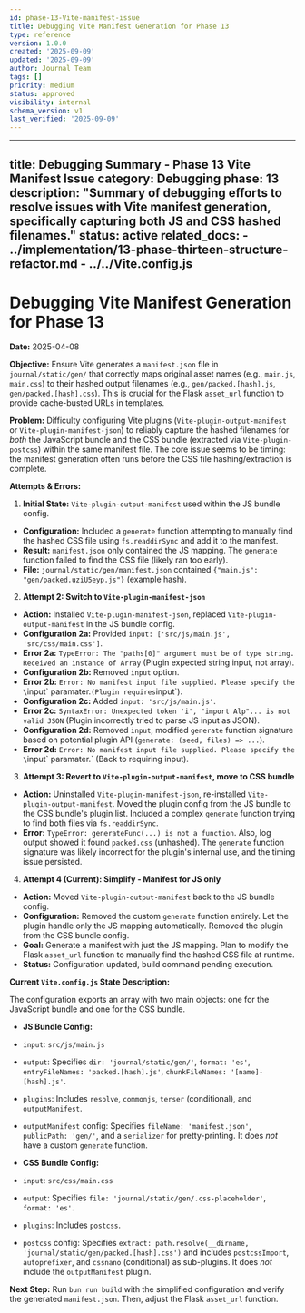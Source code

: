 ```yaml
---
id: phase-13-Vite-manifest-issue
title: Debugging Vite Manifest Generation for Phase 13
type: reference
version: 1.0.0
created: '2025-09-09'
updated: '2025-09-09'
author: Journal Team
tags: []
priority: medium
status: approved
visibility: internal
schema_version: v1
last_verified: '2025-09-09'
---
```


***

title: Debugging Summary - Phase 13 Vite Manifest Issue
category: Debugging
phase: 13
description: "Summary of debugging efforts to resolve issues with Vite manifest generation, specifically capturing both JS and CSS hashed filenames."
status: active
related\_docs:
\- ../implementation/13-phase-thirteen-structure-refactor.md
\- ../../Vite.config.js
-------------------------

# Debugging Vite Manifest Generation for Phase 13

**Date:** 2025-04-08

**Objective:** Ensure Vite generates a `manifest.json` file in `journal/static/gen/` that correctly maps original asset names (e.g., `main.js`, `main.css`) to their hashed output filenames (e.g., `gen/packed.[hash].js`, `gen/packed.[hash].css`). This is crucial for the Flask `asset_url` function to provide cache-busted URLs in templates.

**Problem:** Difficulty configuring Vite plugins (`Vite-plugin-output-manifest` or `Vite-plugin-manifest-json`) to reliably capture the hashed filenames for *both* the JavaScript bundle and the CSS bundle (extracted via `Vite-plugin-postcss`) within the same manifest file. The core issue seems to be timing: the manifest generation often runs before the CSS file hashing/extraction is complete.

**Attempts & Errors:**

1. **Initial State:** `Vite-plugin-output-manifest` used within the JS bundle config.

- **Configuration:** Included a `generate` function attempting to manually find the hashed CSS file using `fs.readdirSync` and add it to the manifest.
- **Result:** `manifest.json` only contained the JS mapping. The `generate` function failed to find the CSS file (likely ran too early).
- **File:** `journal/static/gen/manifest.json` contained `{"main.js": "gen/packed.uziU5eyp.js"}` (example hash).

2. **Attempt 2: Switch to `Vite-plugin-manifest-json`**

- **Action:** Installed `Vite-plugin-manifest-json`, replaced `Vite-plugin-output-manifest` in the JS bundle config.
- **Configuration 2a:** Provided `input: ['src/js/main.js', 'src/css/main.css']`.
- **Error 2a:** `TypeError: The "paths[0]" argument must be of type string. Received an instance of Array` (Plugin expected string input, not array).
- **Configuration 2b:** Removed `input` option.
- **Error 2b:** `Error: No manifest input file supplied. Please specify the \`input\` paramater.`(Plugin requires`input\`).
- **Configuration 2c:** Added `input: 'src/js/main.js'`.
- **Error 2c:** `SyntaxError: Unexpected token 'i', "import Alp"... is not valid JSON` (Plugin incorrectly tried to parse JS input as JSON).
- **Configuration 2d:** Removed `input`, modified `generate` function signature based on potential plugin API (`generate: (seed, files) => ...`).
- **Error 2d:** `Error: No manifest input file supplied. Please specify the \`input\` paramater.\` (Back to requiring input).

3. **Attempt 3: Revert to `Vite-plugin-output-manifest`, move to CSS bundle**

- **Action:** Uninstalled `Vite-plugin-manifest-json`, re-installed `Vite-plugin-output-manifest`. Moved the plugin config from the JS bundle to the CSS bundle's plugin list. Included a complex `generate` function trying to find both files via `fs.readdirSync`.
- **Error:** `TypeError: generateFunc(...) is not a function`. Also, log output showed it found `packed.css` (unhashed). The `generate` function signature was likely incorrect for the plugin's internal use, and the timing issue persisted.

4. **Attempt 4 (Current): Simplify - Manifest for JS only**

- **Action:** Moved `Vite-plugin-output-manifest` back to the JS bundle config.
- **Configuration:** Removed the custom `generate` function entirely. Let the plugin handle only the JS mapping automatically. Removed the plugin from the CSS bundle config.
- **Goal:** Generate a manifest with just the JS mapping. Plan to modify the Flask `asset_url` function to manually find the hashed CSS file at runtime.
- **Status:** Configuration updated, build command pending execution.

**Current `Vite.config.js` State Description:**

The configuration exports an array with two main objects: one for the JavaScript bundle and one for the CSS bundle.

- **JS Bundle Config:**

- `input`: `src/js/main.js`

- `output`: Specifies `dir: 'journal/static/gen/'`, `format: 'es'`, `entryFileNames: 'packed.[hash].js'`, `chunkFileNames: '[name]-[hash].js'`.

- `plugins`: Includes `resolve`, `commonjs`, `terser` (conditional), and `outputManifest`.

- `outputManifest` config: Specifies `fileName: 'manifest.json'`, `publicPath: 'gen/'`, and a `serializer` for pretty-printing. It does *not* have a custom `generate` function.

- **CSS Bundle Config:**

- `input`: `src/css/main.css`

- `output`: Specifies `file: 'journal/static/gen/.css-placeholder'`, `format: 'es'`.

- `plugins`: Includes `postcss`.

- `postcss` config: Specifies `extract: path.resolve(__dirname, 'journal/static/gen/packed.[hash].css')` and includes `postcssImport`, `autoprefixer`, and `cssnano` (conditional) as sub-plugins. It does *not* include the `outputManifest` plugin.

**Next Step:** Run `bun run build` with the simplified configuration and verify the generated `manifest.json`. Then, adjust the Flask `asset_url` function.
